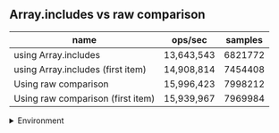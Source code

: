 ## Array.includes vs raw comparison

|name|ops/sec|samples|
|-|-|-|
|using Array.includes|13,643,543|6821772|
|using Array.includes (first item)|14,908,814|7454408|
|Using raw comparison|15,996,423|7998212|
|Using raw comparison (first item)|15,939,967|7969984|


<details>
<summary>Environment</summary>

* __Machine:__ linux x64 | 4 vCPUs | 7.6GB Mem
* __Run:__ Mon Sep 02 2024 15:44:08 GMT+0000 (Coordinated Universal Time)
</details>

<!--
{"environment":{"platform":"linux","arch":"x64","cpus":4,"totalMemory":7.588970184326172},"benchmarks":[{"name":"using Array.includes","opsSec":13643543.9174329,"samples":6821772},{"name":"using Array.includes (first item)","opsSec":14908814.863491869,"samples":7454408},{"name":"Using raw comparison","opsSec":15996423.575590609,"samples":7998212},{"name":"Using raw comparison (first item)","opsSec":15939967.231461339,"samples":7969984}]}-->
